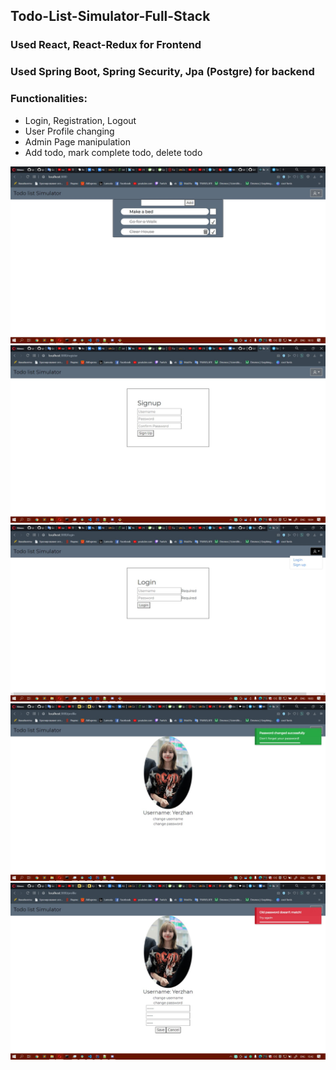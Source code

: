 ## Todo-List-Simulator-Full-Stack
### Used React, React-Redux for Frontend
### Used Spring Boot, Spring Security, Jpa (Postgre) for backend

### Functionalities:
- Login, Registration, Logout
- User Profile changing
- Admin Page manipulation
- Add todo, mark complete todo, delete todo

![1](todo1.jpg?raw=true "d1")
![1](todo2.jpg?raw=true "d1")
![1](todo3.jpg?raw=true "d1")
![1](todo4.jpg?raw=true "d1")
![1](todo5.jpg?raw=true "d1")
